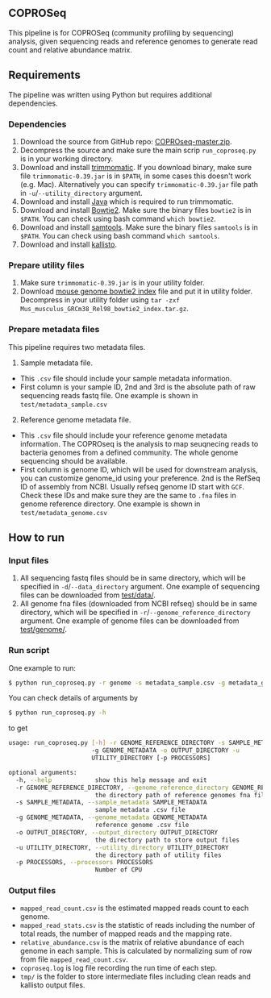 ## COPROSeq

This pipeline is for COPROSeq (community profiling by sequencing) analysis, given sequencing reads and reference genomes to generate read count and relative abundance matrix.


## Requirements

The pipeline was written using Python but requires additional dependencies. 

### Dependencies
1. Download the source from GitHub repo: [COPROseq-master.zip](https://github.com/qijunz/COPROseq/archive/refs/heads/master.zip).
2. Decompress the source and make sure the main scrip `run_coproseq.py` is in your working directory.
3. Download and install [trimmomatic](http://www.usadellab.org/cms/index.php?page=trimmomatic). If you download binary, make sure file `trimmomatic-0.39.jar` is in `$PATH`, in some cases this doesn't work (e.g. Mac). Alternatively you can specify `trimmomatic-0.39.jar` file path in `-u`/`--utility_directory` argument.
4. Download and install [Java](https://www.java.com/en/download/help/download_options.html) which is required to run trimmomatic.
5. Download and install [Bowtie2](https://bowtie-bio.sourceforge.net/bowtie2/manual.shtml#obtaining-bowtie-2). Make sure the binary files `bowtie2` is in `$PATH`. You can check using bash command `which bowtie2`.
6. Download and install [samtools](https://www.htslib.org/download/). Make sure the binary files `samtools` is in `$PATH`. You can check using bash command `which samtools`.
7. Download and install [kallisto](https://pachterlab.github.io/kallisto/download).

### Prepare utility files

1. Make sure `trimmomatic-0.39.jar` is in your utility folder.
2. Download [mouse genome bowtie2 index](https://uwmadison.box.com/s/zxf5t0f6hhi3or5ghy4qd5cu1fxkdvra) file and put it in utility folder. Decompress in your utility folder using `tar -zxf Mus_musculus_GRCm38_Rel98_bowtie2_index.tar.gz`.

### Prepare metadata files
This pipeline requires two metadata files.

1. Sample metadata file.
- This `.csv` file should include your sample metadata information. 
- First column is your sample ID, 2nd and 3rd is the absolute path of raw sequencing reads fastq file. One example is shown in `test/metadata_sample.csv`

2. Reference genome metadata file.
- This `.csv` file should include your reference genome metadata information. The COPROseq is the analysis to map seuqnecing reads to bacteria genomes from a defined community. The whole genome sequencing should be available. 
- First column is genome ID, which will be used for downstream analysis, you can customize genome_id using your preference. 2nd is the RefSeq ID of assembly from NCBI. Usually refseq genome ID start with `GCF`. Check these IDs and make sure they are the same to `.fna` files in genome reference directory. One example is shown in `test/metadata_genome.csv`


## How to run

### Input files
1. All sequencing fastq files should be in same directory, which will be specified in `-d`/`--data_directory` argument. One example of sequencing files can be downloaded from [test/data/](https://uwmadison.box.com/s/aiqp2utkqu9p9ydqbm8z3knjqhhh7dq8).
2. All genome fna files (downloaded from NCBI refseq) should be in same directory, which will be specified in `-r`/`--genome_reference_directory` argument. One example of genome files can be downloaded from [test/genome/](https://uwmadison.box.com/s/ie7qhxt4eibgbuglyu3omjibjose1h13).

### Run script
One example to run:
```bash
$ python run_coproseq.py -r genome -s metadata_sample.csv -g metadata_genome.csv -u /Volumes/ReyLab_QZ10T/COPROseq/util -o coproseq_out -p 8
```

You can check details of arguments by
```bash
$ python run_coproseq.py -h
```

to get

```bash
usage: run_coproseq.py [-h] -r GENOME_REFERENCE_DIRECTORY -s SAMPLE_METADATA
                       -g GENOME_METADATA -o OUTPUT_DIRECTORY -u
                       UTILITY_DIRECTORY [-p PROCESSORS]

optional arguments:
  -h, --help            show this help message and exit
  -r GENOME_REFERENCE_DIRECTORY, --genome_reference_directory GENOME_REFERENCE_DIRECTORY
                        the directory path of reference genomes fna files
  -s SAMPLE_METADATA, --sample_metadata SAMPLE_METADATA
                        sample metadata .csv file
  -g GENOME_METADATA, --genome_metadata GENOME_METADATA
                        reference genome .csv file
  -o OUTPUT_DIRECTORY, --output_directory OUTPUT_DIRECTORY
                        the directory path to store output files
  -u UTILITY_DIRECTORY, --utility_directory UTILITY_DIRECTORY
                        the directory path of utility files
  -p PROCESSORS, --processors PROCESSORS
                        Number of CPU
```

### Output files

- `mapped_read_count.csv` is the estimated mapped reads count to each genome.
- `mapped_read_stats.csv` is the statistic of reads including the number of total reads, the number of mapped reads and the mapping rate.
- `relative_abundance.csv` is the matrix of relative abundance of each genome in each sample. This is calculated by normalizing sum of row from file `mapped_read_count.csv`. 
- `coproseq.log` is log file recording the run time of each step.
- `tmp/` is the folder to store intermediate files including clean reads and kallisto output files.